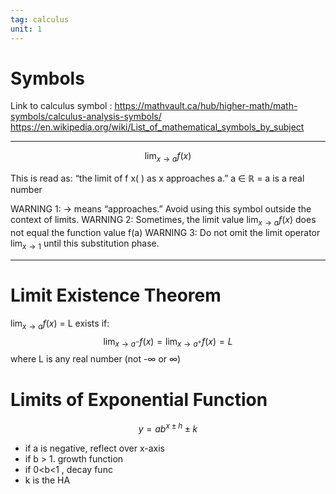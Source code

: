 ```yaml
---
tag: calculus
unit: 1
---
```


# Symbols
 
 Link to calculus symbol :
  https://mathvault.ca/hub/higher-math/math-symbols/calculus-analysis-symbols/
  https://en.wikipedia.org/wiki/List_of_mathematical_symbols_by_subject



___

$$\lim_{x → a} f(x)$$

This is read as: “the limit of f x( ) as x approaches a.”
a ∈ ℝ = a is a real number 
 
WARNING 1: → means “approaches.” Avoid using this symbol outside the context of limits.
WARNING 2: Sometimes, the limit value $\lim_{x → a} f(x)$ does not equal the function value f(a)
WARNING 3: Do not omit the limit operator $\lim_{x → 1}$  until this substitution phase.
___

# Limit Existence Theorem
$\lim_{x → a} f(x)$ = L exists if:
$$\lim_{x → a^-} f(x) = \lim_{x → a^+} f(x) = L$$
where L is any real number (not -∞ or ∞) 

# Limits of Exponential Function

$$y = ab^ {x ± h} ± k$$ 
- if a is negative, reflect over x-axis
- if b > 1. growth function
- if 0<b<1 , decay func
- k is the HA